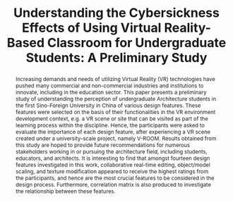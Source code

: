 ---
title: 'Understanding the Cybersickness Effects of Using Virtual Reality-Based Classroom for Undergraduate Students: A Preliminary Study'
authors: "Mareta, S., Mou, X., Nelson, H., Tan-Mullins, M., Thenara, J.M. and Rivero, R."
publishedAt: '2021-07-05'
publisher: '2021 International Conference on Open and Innovative Education (ICOIE)'
description: 'Motion sickness, as one of the long-standing key challenges of VR utilization, even in gaming, often becomes a barrier for VR users to fully engage with the content developed in the virtual world. Thus, this work presents a preliminary study on understanding the symptoms of motion sickness — which will be referred to later as ‘cybersickness’ — in the teaching and learning (T&L) context.'
tags: "V-ROOM, virtual reality, cybersickness, motion sickness, teaching and learning, education technology"
abstract: "Increasing demands and needs of utilizing Virtual Reality (VR) technologies have pushed many commercial and non-commercial industries and institutions to innovate, including in the education sector. This paper presents a preliminary study of understanding the perception of undergraduate Architecture students in the first Sino-Foreign University in China of various design features. These features were selected on the basis of their functionalities in the VR environment development context, e.g. a VR scene or site that can be visited as part of the learning process within the discipline. Hence, the participants were asked to evaluate the importance of each design feature, after experiencing a VR scene created under a university-scale project, namely V-ROOM. Results obtained from this study are hoped to provide future recommendations for numerous stakeholders working in or pursuing the architecture field, including students, educators, and architects. It is interesting to find that amongst fourteen design features investigated in this work, collaborative real-time editing, object/model scaling, and texture modification appeared to receive the highest ratings from the participants, and hence are the most crucial features to be considered in the design process. Furthermore, correlation matrix is also produced to investigate the relationship between these features."
type: "Conference Article"
email: "josephthenara@outlook.com"
---